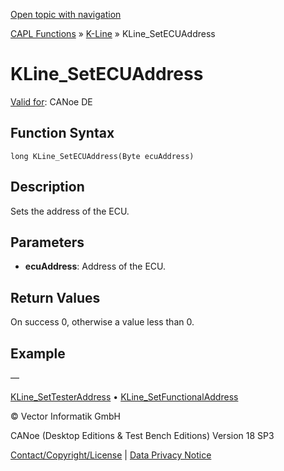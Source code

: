 [Open topic with navigation](../../../../../CANoeDEFamily.htm#Topics/CAPLFunctions/KLine/Functions/CAPLfunctionKLineSetECUAddress.md)

[CAPL Functions](../../CAPLfunctions.md) » [K-Line](../CAPLfunctionsKLineOverview.md) » KLine_SetECUAddress

# KLine_SetECUAddress

[Valid for](../../../Shared/FeatureAvailability.md): CANoe DE

## Function Syntax

```
long KLine_SetECUAddress(Byte ecuAddress)
```

## Description

Sets the address of the ECU.

## Parameters

- **ecuAddress**: Address of the ECU.

## Return Values

On success 0, otherwise a value less than 0.

## Example

—

[KLine_SetTesterAddress](CAPLfunctionKLineSetTesterAddress.md) • [KLine_SetFunctionalAddress](CAPLfunctionKLineSetFunctionalAddress.md)

© Vector Informatik GmbH

CANoe (Desktop Editions & Test Bench Editions) Version 18 SP3

[Contact/Copyright/License](../../../Shared/ContactCopyrightLicense.md) | [Data Privacy Notice](https://www.vector.com/int/en/company/get-info/privacy-policy/)
